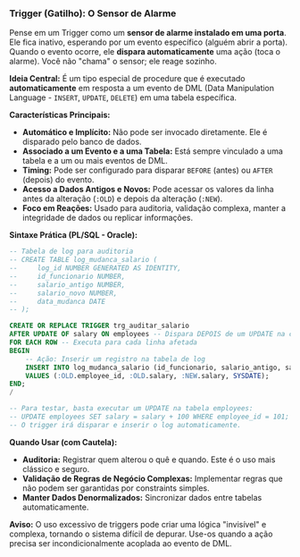 ### **Trigger (Gatilho): O Sensor de Alarme**

Pense em um Trigger como um **sensor de alarme instalado em uma porta**. Ele fica inativo, esperando por um evento específico (alguém abrir a porta). Quando o evento ocorre, ele **dispara automaticamente** uma ação (toca o alarme). Você não "chama" o sensor; ele reage sozinho.

**Ideia Central:**
É um tipo especial de procedure que é executado **automaticamente** em resposta a um evento de DML (Data Manipulation Language - `INSERT`, `UPDATE`, `DELETE`) em uma tabela específica.

**Características Principais:**
*   **Automático e Implícito:** Não pode ser invocado diretamente. Ele é disparado pelo banco de dados.
*   **Associado a um Evento e a uma Tabela:** Está sempre vinculado a uma tabela e a um ou mais eventos de DML.
*   **Timing:** Pode ser configurado para disparar `BEFORE` (antes) ou `AFTER` (depois) do evento.
*   **Acesso a Dados Antigos e Novos:** Pode acessar os valores da linha antes da alteração (`:OLD`) e depois da alteração (`:NEW`).
*   **Foco em Reações:** Usado para auditoria, validação complexa, manter a integridade de dados ou replicar informações.

**Sintaxe Prática (PL/SQL - Oracle):**
```sql
-- Tabela de log para auditoria
-- CREATE TABLE log_mudanca_salario (
--     log_id NUMBER GENERATED AS IDENTITY,
--     id_funcionario NUMBER,
--     salario_antigo NUMBER,
--     salario_novo NUMBER,
--     data_mudanca DATE
-- );

CREATE OR REPLACE TRIGGER trg_auditar_salario
AFTER UPDATE OF salary ON employees -- Dispara DEPOIS de um UPDATE na coluna SALARY da tabela EMPLOYEES
FOR EACH ROW -- Executa para cada linha afetada
BEGIN
    -- Ação: Inserir um registro na tabela de log
    INSERT INTO log_mudanca_salario (id_funcionario, salario_antigo, salario_novo, data_mudanca)
    VALUES (:OLD.employee_id, :OLD.salary, :NEW.salary, SYSDATE);
END;
/

-- Para testar, basta executar um UPDATE na tabela employees:
-- UPDATE employees SET salary = salary + 100 WHERE employee_id = 101;
-- O trigger irá disparar e inserir o log automaticamente.
```

**Quando Usar (com Cautela):**
*   **Auditoria:** Registrar quem alterou o quê e quando. Este é o uso mais clássico e seguro.
*   **Validação de Regras de Negócio Complexas:** Implementar regras que não podem ser garantidas por constraints simples.
*   **Manter Dados Denormalizados:** Sincronizar dados entre tabelas automaticamente.

**Aviso:** O uso excessivo de triggers pode criar uma lógica "invisível" e complexa, tornando o sistema difícil de depurar. Use-os quando a ação precisa ser incondicionalmente acoplada ao evento de DML.